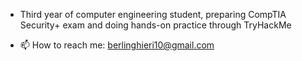 - Third year of computer engineering student, preparing CompTIA Security+ exam and doing hands-on practice through TryHackMe
  
- 📫 How to reach me: berlinghieri10@gmail.com
